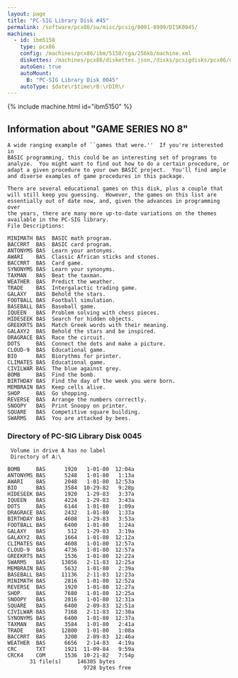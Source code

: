 ```yaml
---
layout: page
title: "PC-SIG Library Disk #45"
permalink: /software/pcx86/sw/misc/pcsig/0001-0999/DISK0045/
machines:
  - id: ibm5150
    type: pcx86
    config: /machines/pcx86/ibm/5150/cga/256kb/machine.xml
    diskettes: /machines/pcx86/diskettes.json,/disks/pcsigdisks/pcx86/diskettes.json
    autoGen: true
    autoMount:
      B: "PC-SIG Library Disk 0045"
    autoType: $date\r$time\rB:\rDIR\r
---
```


{% include machine.html id="ibm5150" %}

## Information about "GAME SERIES NO 8"

    A wide ranging example of ``games that were.''  If you're interested in
    BASIC programming, this could be an interesting set of programs to
    analyze.  You might want to find out how to do a certain procedure, or
    adapt a given procedure to your own BASIC project.  You'll find ample
    and diverse examples of game procedures in this package.
    
    There are several educational games on this disk, plus a couple that
    will still keep you guessing.  However, the games on this list are
    essentially out of date now, and, given the advances in programming over
    the years, there are many more up-to-date variations on the themes
    available in the PC-SIG library.
    File Descriptions:
    
    MINIMATH BAS  BASIC math program.
    BACCRRT  BAS  BASIC card program.
    ANTONYMS BAS  Learn your antonyms.
    AWARI    BAS  Classic African sticks and stones.
    BACCRRT  BAS  Card game.
    SYNONYMS BAS  Learn your synonyms.
    TAXMAN   BAS  Beat the taxman.
    WEATHER  BAS  Predict the weather.
    TRADE    BAS  Intergalactic trading game.
    GALAXY   BAS  Behold the stars.
    FOOTBALL BAS  Football simulation.
    BASEBALL BAS  Baseball game.
    IQUEEN   BAS  Problem solving with chess pieces.
    HIDESEEK BAS  Search for hidden objects.
    GREEKRTS BAS  Match Greek words with their meaning.
    GALAXY2  BAS  Behold the stars and be inspired.
    DRAGRACE BAS  Race the circuit.
    DOTS     BAS  Connect the dots and make a picture.
    CLOUD-9  BAS  Educational game.
    BIO      BAS  Biorythms for printer.
    CLIMATES BAS  Educational game.
    CIVILWAR BAS  The blue against grey.
    BOMB     BAS  Find the bomb.
    BIRTHDAY BAS  Find the day of the week you were born.
    MEMBRAIN BAS  Keep cells alive.
    SHOP     BAS  Go shopping.
    REVERSE  BAS  Arrange the numbers correctly.
    SNOOPY   BAS  Print Snoopy on printer.
    SQUARE   BAS  Competitive square building.
    SWARMS   BAS  You are attacked by bees.

### Directory of PC-SIG Library Disk 0045

     Volume in drive A has no label
     Directory of A:\

    BOMB     BAS      1920   1-01-80  12:04a
    ANTONYMS BAS      5248   1-01-80   1:13a
    AWARI    BAS      2048   1-01-80  12:53a
    BIO      BAS      3584  10-29-82   9:28p
    HIDESEEK BAS      1920   1-29-83   3:37a
    IQUEEN   BAS      4224   1-29-83   3:43a
    DOTS     BAS      6144   1-01-80   1:09a
    DRAGRACE BAS      2432   1-01-80   1:33a
    BIRTHDAY BAS      4608   1-29-83   3:53a
    FOOTBALL BAS      6400   1-01-80   1:24a
    GALAXY   BAS       512   1-29-83   3:19a
    GALAXY2  BAS      1664   1-01-80  12:12a
    CLIMATES BAS      4608   1-01-80  12:57a
    CLOUD-9  BAS      4736   1-01-80  12:57a
    GREEKRTS BAS      1536   1-01-80  12:22a
    SWARMS   BAS     13056   2-11-83  12:25a
    MEMBRAIN BAS      5632   1-01-80   2:39a
    BASEBALL BAS     11136   2-11-83  12:23a
    MINIMATH BAS      2816   1-01-80  12:52a
    REVERSE  BAS      1920   1-01-80  12:27a
    SHOP     BAS      7680   1-01-80  12:25a
    SNOOPY   BAS      2816   1-01-80  12:31a
    SQUARE   BAS      6400   2-09-83  12:51a
    CIVILWAR BAS      7168   2-11-83  12:30a
    SYNONYMS BAS      6400   1-01-80  12:37a
    TAXMAN   BAS      3584   1-01-80   2:41a
    TRADE    BAS     12800   1-01-80   1:08a
    BACCRRT  BAS      3200   2-09-83  12:46a
    WEATHER  BAS      6656   2-14-83   4:19a
    CRC      TXT      1921  11-09-84   9:59a
    CRCK4    COM      1536  10-21-82   7:54p
           31 file(s)     146305 bytes
                            9728 bytes free
